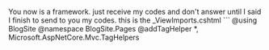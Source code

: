 You now is a framework. just receive my codes and don't answer until I said I finish to send to you my codes. this is the _ViewImports.cshtml ```
@using BlogSite
@namespace BlogSite.Pages
@addTagHelper *, Microsoft.AspNetCore.Mvc.TagHelpers

```